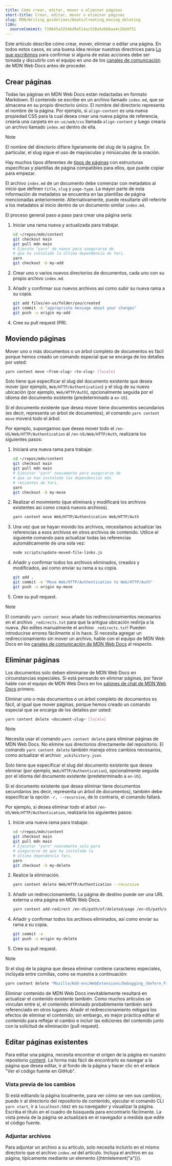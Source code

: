 ```yaml
---
title: Cómo crear, editar, mover o eliminar páginas
short-title: Crear, editar, mover o eliminar páginas
slug: MDN/Writing_guidelines/Howto/Creating_moving_deleting
l10n:
  sourceComimit: 719645a32546d9e514ac530a5eb66aa4c26d4f51
---
```


Este artículo describe cómo crear, mover, eliminar o editar una página.
En todos estos casos, es una buena idea revisar nuestras directrices para [Lo que escribimos](/es/docs/MDN/Writing_guidelines/What_we_write) para confirmar si alguna de estas acciones debe ser tomada y discutirlo con el equipo en uno de los [canales de comunicación](/es/docs/MDN/Community/Communication_channels) de MDN Web Docs antes de proceder.

## Crear páginas

Todas las páginas en MDN Web Docs están redactadas en formato Markdown. El contenido se escribe en un archivo llamado `index.md`, que se almacena en su propio directorio único. El nombre del directorio representa el nombre de la página. Por ejemplo, si `align-content` es una nueva propiedad CSS para la cual desea crear una nueva página de referencia, crearía una carpeta en `en-us/web/css` llamada `align-content` y luego crearía un archivo llamado `index.md` dentro de ella.

> [!NOTE]
> El nombre del directorio difiere ligeramente del slug de la página. En particular, el slug sigue el uso de mayúsculas y minúsculas de la oración.

Hay muchos tipos diferentes de [tipos de páginas](/es/docs/MDN/Writing_guidelines/Page_structures/Page_types) con estructuras específicas y plantillas de página compatibles para ellos, que puede copiar para empezar.

El archivo `index.md` de un documento debe comenzar con metadatos al inicio que definen `title`, `slug` y `page-type`. La mayor parte de esta información de metadatos se encuentra en las plantillas de página mencionadas anteriormente. Alternativamente, puede resultarte útil referirte a los metadatos al inicio dentro de un documento similar `index.md`.

El proceso general paso a paso para crear una página sería:

1. Iniciar una rama nueva y actualizada para trabajar.

   ```bash
   cd ~/repos/mdn/content
   git checkout main
   git pull mdn main
   # Ejecute "yarn" de nuevo para asegurarse de
   # que ha instalado la última dependencia de Yari.
   yarn
   git checkout -b my-add
   ```

2. Crear uno o varios nuevos directorios de documentos, cada uno con su propio archivo `index.md`.

3. Añadir y confirmar sus nuevos archivos así como subir su nueva rama a su copia.

   ```bash
   git add files/en-us/folder/you/created
   git commit -m "appropriate message about your changes"
   git push -u origin my-add
   ```

4. Cree su pull request (PR).

## Moviendo páginas

Mover uno o más documentos o un árbol completo de documentos es fácil
porque hemos creado un comando especial que se encarga de los detalles por usted:

```bash
yarn content move <from-slug> <to-slug> [locale]
```

Solo tiene que especificar el slug del documento existente que desea mover (por ejemplo, `Web/HTTP/Authentication`) y el slug de su nuevo ubicación (por ejemplo, `Web/HTTP/Auth`), opcionalmente seguida por el idioma del documento existente (predeterminado a `en-US`).

Si el documento existente que desea mover tiene documentos secundarios (es decir, representa un árbol de documentos), el comando `yarn content move` moverá todo el árbol.

Por ejemplo, supongamos que desea mover todo el `/en-US/Web/HTTP/Authentication` al `/en-US/Web/HTTP/Auth`, realizaría los siguientes pasos:

1. Iniciará una nueva rama para trabajar.

   ```bash
   cd ~/repos/mdn/content
   git checkout main
   git pull mdn main
   # Ejecutar "yarn" nuevamente para asegurarse de
   # que se han instalado las dependencias más
   # recientes de Yari.
   yarn
   git checkout -b my-move
   ```

2. Realizar el movimiento (que eliminará y modificará los archivos existentes así como creará nuevos archivos).

   ```bash
   yarn content move Web/HTTP/Authentication Web/HTTP/Auth
   ```

3. Una vez que se hayan movido los archivos, necesitamos actualizar las referencias a esos archivos en otros archivos de contenido. Utilice el siguiente comando para actualizar todas las referencias automáticamente de una sola vez:

   ```bash
   node scripts/update-moved-file-links.js
   ```

4. Añadir y confirmar todos los archivos eliminados, creados y modificados, así como enviar su rama a su copia.

   ```bash
   git add .
   git commit -m "Move Web/HTTP/Authentication to Web/HTTP/Auth"
   git push -u origin my-move
   ```

5. Cree su pull request.

> [!NOTE]
> El comando `yarn content move` añade los redireccionamientos necesarios en el archivo `_redirects.txt` para que la antigua ubicación redirija a la nueva. ¡No edites manualmente el archivo `_redirects.txt`! Pueden introducirse errores fácilmente si lo hace. Si necesita agregar un redireccionamiento sin mover un archivo, hable con el equipo de MDN Web Docs en los [canales de comunicación de MDN Web Docs](/es/docs/MDN/Community/Communication_channels) al respecto.

## Eliminar páginas

Los documentos solo deben eliminarse de MDN Web Docs en circunstancias especiales. Si está pensando en eliminar páginas, por favor hable con el equipo de MDN Web Docs en los [salones de chat de MDN Web Docs](/es/docs/MDN/Community/Communication_channels#chat_rooms) primero.

Eliminar uno o más documentos o un árbol completo de documentos es fácil, al igual que mover páginas, porque hemos creado un comando especial que se encarga de los detalles por usted:

```bash
yarn content delete <document-slug> [locale]
```

> [!NOTE]
> Necesita usar el comando `yarn content delete` para eliminar páginas de MDN Web Docs. No elimine sus directorios directamente del repositorio. El comando `yarn content delete` también maneja otros cambios necesarios, como actualizar el archivo `_wikihistory.json`.

Solo tiene que especificar el slug del documento existente que desea eliminar (por ejemplo, `Web/HTTP/Authentication`), opcionalmente seguida por el idioma del documento existente (predeterminado a `en-US`).

Si el documento existente que desea eliminar tiene documentos secundarios (es decir, representa un árbol de documentos), también debe especificar la opción `-r, --recursive`, de lo contrario, el comando fallará.

Por ejemplo, si desea eliminar todo el árbol `/en-US/Web/HTTP/Authentication`, realizaría los siguientes pasos:

1. Inicie una nueva rama para trabajar.

   ```bash
   cd ~/repos/mdn/content
   git checkout main
   git pull mdn main
   # Ejecutar "yarn" nuevamente solo para
   # asegurarse de que ha instalado la
   # última dependencia Yari.
   yarn
   git checkout -b my-delete
   ```

2. Realice la eliminación.

   ```bash
   yarn content delete Web/HTTP/Authentication --recursive
   ```

3. Añadir un redireccionamiento. La página de destino puede ser una URL externa u otra página en MDN Web Docs.

   ```bash
   yarn content add-redirect /en-US/path/of/deleted/page /en-US/path/of/target/page
   ```

4. Añadir y confirmar todos los archivos eliminados, así como enviar su rama a su copia.

   ```bash
   git commit -a
   git push -u origin my-delete
   ```

5. Cree su pull request.

> [!NOTE]
> Si el slug de la página que desea eliminar contiene caracteres especiales, inclúyala entre comillas, como se muestra a continuación:
>
> ```bash
> yarn content delete "Mozilla/Add-ons/WebExtensions/Debugging_(before_Firefox_50)"
> ```

Eliminar contenido de MDN Web Docs inevitablemente resultará en actualizar el contenido existente también. Como muchos artículos se vinculan entre sí, el contenido eliminado probablemente también será referenciado en otros lugares. Añadir el redireccionamiento mitigará los efectos de eliminar el contenido; sin embargo, es mejor práctica editar el contenido para reflejar el cambio e incluir las ediciones del contenido junto con la solicitud de eliminación (pull request).

## Editar páginas existentes

Para editar una página, necesita encontrar el origen de la página en nuestro repositorio [content](https://github.com/mdn/content). La forma más fácil de encontrarlo es navegar a la página que desea editar, ir al fondo de la página y hacer clic en el enlace "Ver el código fuente en GitHub".

### Vista previa de los cambios

Si está editando la página localmente, para ver cómo se ven sus cambios, puede ir al directorio del repositorio de contenido, ejecutar el comando CLI `yarn start`, ir a `localhost:5042` en su navegador y visualizar la página. Escriba el título en el cuadro de búsqueda para encontrarlo fácilmente. La vista previa de la página se actualizará en el navegador a medida que edite el código fuente.

### Adjuntar archivos

Para adjuntar un archivo a su artículo, solo necesita incluirlo en el mismo directorio que el archivo `index.md` del artículo. Incluya el archivo en su página, típicamente mediante un elemento {{htmlelement("a")}}.
